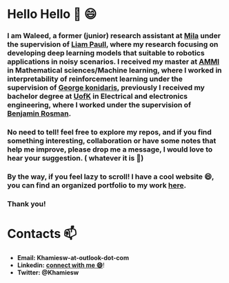 # Hello Hello :wave: :smile:

### I am **Waleed**,  a former (junior) research assistant at [Mila](https://mila.quebec/) under the supervision of [Liam Paull](https://liampaull.ca/), where my research focusing on developing deep learning models that suitable to robotics applications in noisy scenarios. I received my master at [AMMI](https://aimsammi.org/) in Mathematical sciences/Machine learning, where I worked in interpretability of reinforcement learning under the supervision of [George konidaris](http://cs.brown.edu/people/gdk/), previously I received my bachelor degree at [UofK](https://www.uofk.edu/en) in Electrical and electronics engineering, where I worked under the supervision of [Benjamin Rosman](https://www.benjaminrosman.com/).

### No need to tell! feel free to explore my repos, and if you find something interesting, collaboration or have some notes that help me improve, please drop me a message, I would love to hear your suggestion. ( whatever it is :raised_hands:)

### By the way, if you feel lazy to scroll! I have a cool website :smile:, you can find an organized portfolio to my work [here](https://khamies.github.io/projects/).



<!-- ### **News** :loudspeaker:: **I am open to the job market, feel free to drop me a message if you have something interesting!**
 -->


### Thank you!



# Contacts :mailbox:

- **Email: Khamiesw-at-outlook-dot-com** 
- **Linkedin:**  [**connect with me :smile:**](https://www.linkedin.com/in/khamiesw/)! 
- **Twitter: @Khamiesw**

